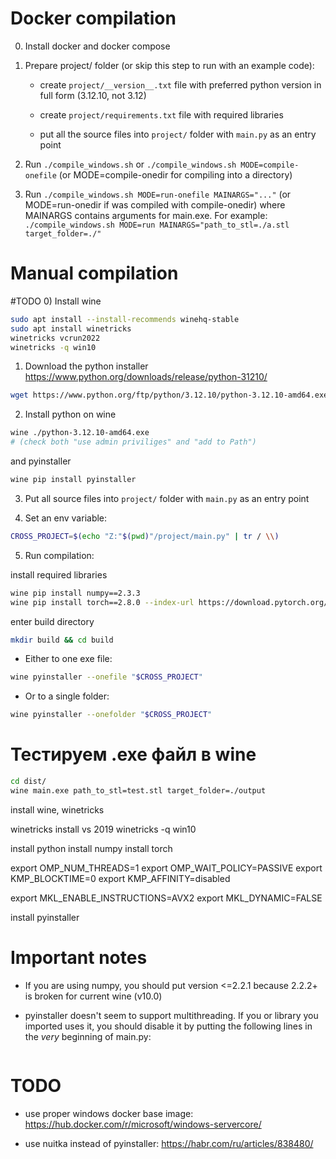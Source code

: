 # Docker compilation

0) Install docker and docker compose

1) Prepare project/ folder (or skip this step to run with an example code):

    - create `project/__version__.txt` file with preferred python version in full form (3.12.10, not 3.12)

    - create `project/requirements.txt` file with required libraries

    - put all the source files into `project/` folder with `main.py` as an entry point

2) Run `./compile_windows.sh` or `./compile_windows.sh MODE=compile-onefile` (or MODE=compile-onedir for compiling into a directory)

3) Run `./compile_windows.sh MODE=run-onefile MAINARGS="..."` (or MODE=run-onedir if was compiled with compile-onedir) where MAINARGS contains arguments for main.exe. For example: `./compile_windows.sh MODE=run MAINARGS="path_to_stl=./a.stl target_folder=./"`



# Manual compilation
#TODO
0) Install wine

```bash
sudo apt install --install-recommends winehq-stable
sudo apt install winetricks
winetricks vcrun2022
winetricks -q win10
```

1) Download the python installer https://www.python.org/downloads/release/python-31210/

```bash
wget https://www.python.org/ftp/python/3.12.10/python-3.12.10-amd64.exe
```

2) Install python on wine

```bash
wine ./python-3.12.10-amd64.exe
# (check both "use admin priviliges" and "add to Path")
```

and pyinstaller

```bash
wine pip install pyinstaller
```

3) Put all source files into `project/` folder with `main.py` as an entry point

4) Set an env variable:

```bash
CROSS_PROJECT=$(echo "Z:"$(pwd)"/project/main.py" | tr / \\)
```

5) Run compilation:

install required libraries

```bash
wine pip install numpy==2.3.3
wine pip install torch==2.8.0 --index-url https://download.pytorch.org/whl/cpu
```

enter build directory

```bash
mkdir build && cd build
```

- Either to one exe file:
```bash
wine pyinstaller --onefile "$CROSS_PROJECT"
```

- Or to a single folder:
```bash
wine pyinstaller --onefolder "$CROSS_PROJECT"
```



# Тестируем .exe файл в wine

```bash
cd dist/
wine main.exe path_to_stl=test.stl target_folder=./output
```



install wine, winetricks

winetricks install vs 2019
winetricks -q win10

install python
install numpy
install torch


export OMP_NUM_THREADS=1
export OMP_WAIT_POLICY=PASSIVE
export KMP_BLOCKTIME=0
export KMP_AFFINITY=disabled

export MKL_ENABLE_INSTRUCTIONS=AVX2
export MKL_DYNAMIC=FALSE

install pyinstaller


# Important notes

- If you are using numpy, you should put version <=2.2.1 because 2.2.2+ is broken for current wine (v10.0)

- pyinstaller doesn't seem to support multithreading. If you or library you imported uses it, you should disable it by putting the following lines in the *very* beginning of main.py:

```python

```

# TODO

- use proper windows docker base image: https://hub.docker.com/r/microsoft/windows-servercore/

- use nuitka instead of pyinstaller: https://habr.com/ru/articles/838480/

